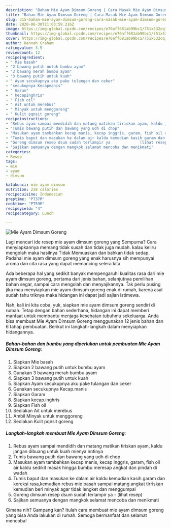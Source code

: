 ```yaml
---
description: "Bahan Mie Ayam Dimsum Goreng | Cara Masak Mie Ayam Dimsum Goreng Yang Paling Enak"
title: "Bahan Mie Ayam Dimsum Goreng | Cara Masak Mie Ayam Dimsum Goreng Yang Paling Enak"
slug: 315-bahan-mie-ayam-dimsum-goreng-cara-masak-mie-ayam-dimsum-goreng-yang-paling-enak
date: 2020-06-30T21:03:59.216Z
image: https://img-global.cpcdn.com/recipes/e70aff681ab99bc1/751x532cq70/mie-ayam-dimsum-goreng-foto-resep-utama.jpg
thumbnail: https://img-global.cpcdn.com/recipes/e70aff681ab99bc1/751x532cq70/mie-ayam-dimsum-goreng-foto-resep-utama.jpg
cover: https://img-global.cpcdn.com/recipes/e70aff681ab99bc1/751x532cq70/mie-ayam-dimsum-goreng-foto-resep-utama.jpg
author: Hannah Graham
ratingvalue: 3.5
reviewcount: 12
recipeingredient:
- " Mie basah"
- "2 bawang putih untuk bumbu ayam"
- "3 bawang merah bumbu ayam"
- "3 bawang putih untuk kuah"
- " Ayam secukupnya aku pake tulangan dan ceker"
- "secukupnya Kecapmanis"
- " Garam"
- " kecapinghris"
- " Fish oil"
- " Ait untuk merebus"
- " Minyak untuk menggoreng"
- " Kulit pqnsit goreng"
recipeinstructions:
- "Rebus ayam sampai mendidih dan matang matikan tiriskan ayam, kaldu jangan dibuang untuk kuah mienya nntinya"
- "Tumis bawang putih dan bawang yang udh di chop"
- "Masukan ayam tambahkan kecap manis, kecap inggris, garam, fish oil air kaldu sedikit masak hingga bumbu meresap angkat dan pindah di wadah"
- "Tumis baput dan masukan ke dalam air kaldu kemudian kasih garam dan koreksi rasa,kemudian rebus mie basah sampai matang angkat tirriskan kemudian beri minyak agar tidak lengket dan menggumpal"
- "Goreng dimsum resep dsum sudah terlampir ya             (lihat resep)"
- "Sajikan semuanya dengan mangkok selamat mencoba dan menikmati"
categories:
- Resep
tags:
- mie
- ayam
- dimsum

katakunci: mie ayam dimsum 
nutrition: 238 calories
recipecuisine: Indonesian
preptime: "PT37M"
cooktime: "PT59M"
recipeyield: "4"
recipecategory: Lunch

---
```



![Mie Ayam Dimsum Goreng](https://img-global.cpcdn.com/recipes/e70aff681ab99bc1/751x532cq70/mie-ayam-dimsum-goreng-foto-resep-utama.jpg)

Lagi mencari ide resep mie ayam dimsum goreng yang Sempurna? Cara menyiapkannya memang tidak susah dan tidak juga mudah. kalau keliru mengolah maka hasilnya Tidak Memuaskan dan bahkan tidak sedap. Padahal mie ayam dimsum goreng yang enak harusnya sih mempunyai aroma dan cita rasa yang dapat memancing selera kita.

Ada beberapa hal yang sedikit banyak mempengaruhi kualitas rasa dari mie ayam dimsum goreng, pertama dari jenis bahan, selanjutnya pemilihan bahan segar, sampai cara mengolah dan menyajikannya. Tak perlu pusing jika mau menyiapkan mie ayam dimsum goreng enak di rumah, karena asal sudah tahu triknya maka hidangan ini dapat jadi sajian istimewa.




Nah, kali ini kita coba, yuk, siapkan mie ayam dimsum goreng sendiri di rumah. Tetap dengan bahan sederhana, hidangan ini dapat memberi manfaat untuk membantu menjaga kesehatan tubuhmu sekeluarga. Anda bisa membuat Mie Ayam Dimsum Goreng menggunakan 12 jenis bahan dan 6 tahap pembuatan. Berikut ini langkah-langkah dalam menyiapkan hidangannya.

<!--inarticleads1-->

##### Bahan-bahan dan bumbu yang diperlukan untuk pembuatan Mie Ayam Dimsum Goreng:

1. Siapkan  Mie basah
1. Siapkan 2 bawang putih untuk bumbu ayam
1. Gunakan 3 bawang merah bumbu ayam
1. Siapkan 3 bawang putih untuk kuah
1. Siapkan  Ayam secukupnya aku pake tulangan dan ceker
1. Gunakan secukupnya Kecap.manis
1. Siapkan  Garam
1. Siapkan  kecap.inghris
1. Siapkan  Fish oil
1. Sediakan  Ait untuk merebus
1. Ambil  Minyak untuk menggoreng
1. Sediakan  Kulit pqnsit goreng




<!--inarticleads2-->

##### Langkah-langkah membuat Mie Ayam Dimsum Goreng:

1. Rebus ayam sampai mendidih dan matang matikan tiriskan ayam, kaldu jangan dibuang untuk kuah mienya nntinya
1. Tumis bawang putih dan bawang yang udh di chop
1. Masukan ayam tambahkan kecap manis, kecap inggris, garam, fish oil air kaldu sedikit masak hingga bumbu meresap angkat dan pindah di wadah
1. Tumis baput dan masukan ke dalam air kaldu kemudian kasih garam dan koreksi rasa,kemudian rebus mie basah sampai matang angkat tirriskan kemudian beri minyak agar tidak lengket dan menggumpal
1. Goreng dimsum resep dsum sudah terlampir ya -             (lihat resep)
1. Sajikan semuanya dengan mangkok selamat mencoba dan menikmati




Gimana nih? Gampang kan? Itulah cara membuat mie ayam dimsum goreng yang bisa Anda lakukan di rumah. Semoga bermanfaat dan selamat mencoba!
